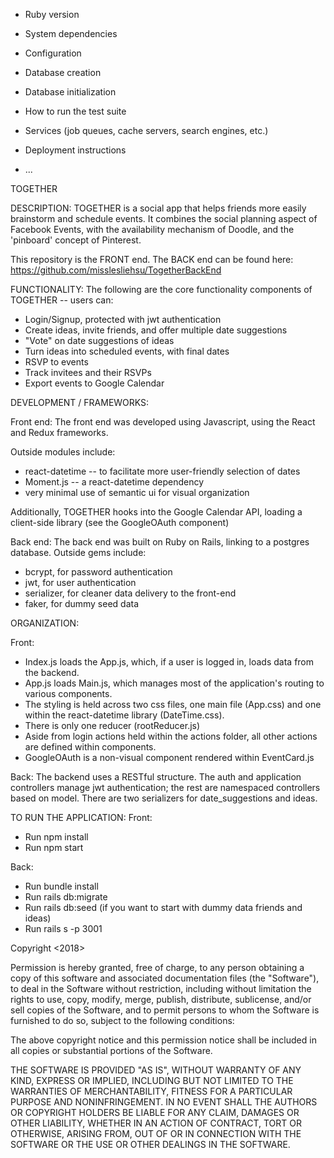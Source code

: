 
* Ruby version

* System dependencies

* Configuration

* Database creation

* Database initialization

* How to run the test suite

* Services (job queues, cache servers, search engines, etc.)

* Deployment instructions

* ...



TOGETHER


DESCRIPTION:
TOGETHER is a social app that helps friends more easily brainstorm and schedule events.  It combines the social planning aspect of Facebook Events, with the availability mechanism of Doodle, and the 'pinboard' concept of Pinterest.

This repository is the FRONT end.  The BACK end can be found here: https://github.com/misslesliehsu/TogetherBackEnd

FUNCTIONALITY:
The following are the core functionality components of TOGETHER -- users can:
- Login/Signup, protected with jwt authentication
- Create ideas, invite friends, and offer multiple date suggestions
- "Vote" on date suggestions of ideas
- Turn ideas into scheduled events, with final dates
- RSVP to events
- Track invitees and their RSVPs
- Export events to Google Calendar

DEVELOPMENT / FRAMEWORKS:

Front end:
The front end was developed using Javascript, using the React and Redux frameworks.

Outside modules include:
- react-datetime -- to facilitate more user-friendly selection of dates
- Moment.js -- a react-datetime dependency
- very minimal use of semantic ui for visual organization

Additionally, TOGETHER hooks into the Google Calendar API, loading a client-side library (see the GoogleOAuth component)

Back end:
The back end was built on Ruby on Rails, linking to a postgres database.
Outside gems include:
- bcrypt, for password authentication
- jwt, for user authentication
- serializer, for cleaner data delivery to the front-end
- faker, for dummy seed data

ORGANIZATION:

Front:
- Index.js loads the App.js, which, if a user is logged in, loads data from the backend.  
- App.js loads Main.js, which manages most of the application's routing to various components.
- The styling is held across two css files, one main file (App.css) and one within the react-datetime library (DateTime.css).
- There is only one reducer (rootReducer.js)
- Aside from login actions held within the actions folder, all other actions are defined within components.
- GoogleOAuth is a non-visual component rendered within EventCard.js

Back:
The backend uses a RESTful structure.  The auth and application controllers manage jwt authentication; the rest are namespaced controllers based on model. There are two serializers for date_suggestions and ideas.


TO RUN THE APPLICATION:
Front:
- Run npm install
- Run npm start

Back:
- Run bundle install
- Run rails db:migrate
- Run rails db:seed (if you want to start with dummy data friends and ideas)
- Run rails s -p 3001




Copyright <2018> <Leslie Hsu>

Permission is hereby granted, free of charge, to any person obtaining a copy of this software and associated documentation files (the "Software"), to deal in the Software without restriction, including without limitation the rights to use, copy, modify, merge, publish, distribute, sublicense, and/or sell copies of the Software, and to permit persons to whom the Software is furnished to do so, subject to the following conditions:

The above copyright notice and this permission notice shall be included in all copies or substantial portions of the Software.

THE SOFTWARE IS PROVIDED "AS IS", WITHOUT WARRANTY OF ANY KIND, EXPRESS OR IMPLIED, INCLUDING BUT NOT LIMITED TO THE WARRANTIES OF MERCHANTABILITY, FITNESS FOR A PARTICULAR PURPOSE AND NONINFRINGEMENT. IN NO EVENT SHALL THE AUTHORS OR COPYRIGHT HOLDERS BE LIABLE FOR ANY CLAIM, DAMAGES OR OTHER LIABILITY, WHETHER IN AN ACTION OF CONTRACT, TORT OR OTHERWISE, ARISING FROM, OUT OF OR IN CONNECTION WITH THE SOFTWARE OR THE USE OR OTHER DEALINGS IN THE SOFTWARE.

